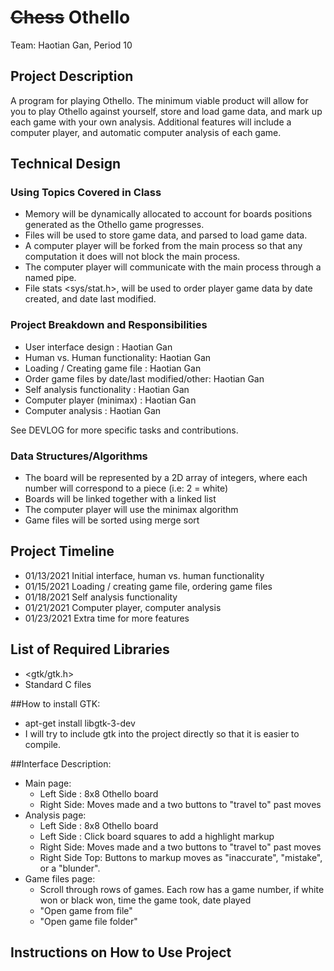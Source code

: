 # ~~Chess~~ Othello
 
Team: Haotian Gan, Period 10

## Project Description
A program for playing Othello. The minimum viable product will allow for you to play Othello against yourself, store and load game data, and mark up each game with your own analysis. Additional features will include a computer player, and automatic computer analysis of each game. 

## Technical Design

### Using Topics Covered in Class
  - Memory will be dynamically allocated to account for boards positions generated as the Othello game progresses. 
  - Files will be used to store game data, and parsed to load game data. 
  - A computer player will be forked from the main process so that any computation it does will not block the main process.
  - The computer player will communicate with the main process through a named pipe.
  - File stats <sys/stat.h>, will be used to order player game data by date created, and date last modified.  
  
### Project Breakdown and Responsibilities
  - User interface design        : Haotian Gan
  - Human vs. Human functionality: Haotian Gan
  - Loading / Creating game file : Haotian Gan
  - Order game files by date/last modified/other: Haotian Gan
  - Self analysis functionality  : Haotian Gan
  - Computer player (minimax)    : Haotian Gan
  - Computer analysis            : Haotian Gan
  
  See DEVLOG for more specific tasks and contributions.
  
### Data Structures/Algorithms
  - The board will be represented by a 2D array of integers, where each number will correspond to a piece (i.e: 2 = white)
  - Boards will be linked together with a linked list
  - The computer player will use the minimax algorithm
  - Game files will be sorted using merge sort
  
## Project Timeline
  - 01/13/2021 Initial interface, human vs. human functionality
  - 01/15/2021 Loading / creating game file, ordering game files
  - 01/18/2021 Self analysis functionality
  - 01/21/2021 Computer player, computer analysis
  - 01/23/2021 Extra time for more features

## List of Required Libraries
  - <gtk/gtk.h> 
  - Standard C files 
  
##How to install GTK:
  - apt-get install libgtk-3-dev
  - I will try to include gtk into the project directly so that it is easier to compile. 

##Interface Description:
  - Main page: 
    - Left Side : 8x8 Othello board
    - Right Side: Moves made and a two buttons to "travel to" past moves
  - Analysis page:
    - Left Side : 8x8 Othello board
    - Left Side : Click board squares to add a highlight markup
    - Right Side: Moves made and a two buttons to "travel to" past moves
    - Right Side Top: Buttons to markup moves as "inaccurate", "mistake", or a "blunder". 
  - Game files page:
    - Scroll through rows of games. Each row has a game number, if white won or black won, time the game took, date played
    - "Open game from file"
    - "Open game file folder"
  
  
## Instructions on How to Use Project
